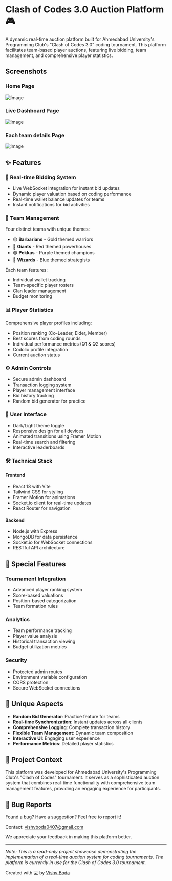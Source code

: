 # Clash of Codes 3.0 Auction Platform 🎮

A dynamic real-time auction platform built for Ahmedabad University's Programming Club's "Clash of Codes 3.0" coding tournament. This platform facilitates team-based player auctions, featuring live bidding, team management, and comprehensive player statistics.

## Screenshots
### Home Page
![Image](https://github.com/user-attachments/assets/49d51295-4767-4da6-82dc-5911a983c413)

### Live Dashboard Page
![Image](https://github.com/user-attachments/assets/1dbf77c5-9d3d-48f7-b4af-6d2b68838d0f)

### Each team details Page
![Image](https://github.com/user-attachments/assets/00649143-a04e-4038-bd5b-f82d9c20ad4c)

## ✨ Features

### 🔄 Real-time Bidding System
- Live WebSocket integration for instant bid updates
- Dynamic player valuation based on coding performance 
- Real-time wallet balance updates for teams
- Instant notifications for bid activities

### 👥 Team Management
Four distinct teams with unique themes:
- 🟡 **Barbarians** - Gold themed warriors
- 🔴 **Giants** - Red themed powerhouses  
- 🟣 **Pekkas** - Purple themed champions
- 🔵 **Wizards** - Blue themed strategists

Each team features:
- Individual wallet tracking
- Team-specific player rosters
- Clan leader management
- Budget monitoring

### 📊 Player Statistics
Comprehensive player profiles including:
- Position ranking (Co-Leader, Elder, Member)
- Best scores from coding rounds
- Individual performance metrics (Q1 & Q2 scores)
- Codolio profile integration
- Current auction status

### ⚙️ Admin Controls
- Secure admin dashboard
- Transaction logging system
- Player management interface
- Bid history tracking
- Random bid generator for practice

### 🎨 User Interface
- Dark/Light theme toggle
- Responsive design for all devices
- Animated transitions using Framer Motion
- Real-time search and filtering
- Interactive leaderboards

### 🛠️ Technical Stack

#### Frontend
- React 18 with Vite
- Tailwind CSS for styling
- Framer Motion for animations
- Socket.io client for real-time updates
- React Router for navigation

#### Backend
- Node.js with Express
- MongoDB for data persistence
- Socket.io for WebSocket connections
- RESTful API architecture

## 🎯 Special Features

### Tournament Integration
- Advanced player ranking system
- Score-based valuations
- Position-based categorization
- Team formation rules

### Analytics
- Team performance tracking
- Player value analysis
- Historical transaction viewing
- Budget utilization metrics

### Security
- Protected admin routes
- Environment variable configuration
- CORS protection
- Secure WebSocket connections

## 🌟 Unique Aspects

- **Random Bid Generator**: Practice feature for teams
- **Real-time Synchronization**: Instant updates across all clients
- **Comprehensive Logging**: Complete transaction history
- **Flexible Team Management**: Dynamic team composition
- **Interactive UI**: Engaging user experience
- **Performance Metrics**: Detailed player statistics


## 📝 Project Context

This platform was developed for Ahmedabad University's Programming Club's "Clash of Codes" tournament. It serves as a sophisticated auction system that combines real-time functionality with comprehensive team management features, providing an engaging experience for participants.

## 🐛 Bug Reports

Found a bug? Have a suggestion? Feel free to report it!

Contact: [vishvboda0407@gmail.com](mailto:vishvboda0407@gmail.com)

We appreciate your feedback in making this platform better.

---

*Note: This is a read-only project showcase demonstrating the implementation of a real-time auction system for coding tournaments. The platform is currently in use for the Clash of Codes 3.0 tournament.*

Created with 💻 by [Vishv Boda](https://www.linkedin.com/in/vishv-boda-806ab5289/)

